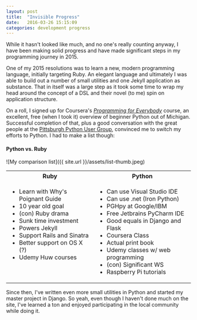 ```yaml
---
layout: post
title:  "Invisible Progress"
date:   2016-03-26 15:15:09
categories: development progress
---
```


While it hasn't looked like much, and no one's really counting anyway, I have been making solid progress and have made significant steps in my programming journey in 2015.

One of my 2015 resolutions was to learn a new, modern programming language, initially targeting Ruby. An elegant language and ultimately I was able to build out a number of small utilities and one Jekyll application as substance. That in itself was a large step as it took some time to wrap my head around the concept of a DSL and their novel (to me) spin on application structure.

On a roll, I signed up for Coursera's [_Programming for Everybody_](https://www.coursera.org/learn/python) course, an excellent, free (when I took it) overview of beginner Python out of Michigan. Successful completion of that, plus a good conversation with the great people at the [Pittsburgh Python User Group](http://pghpython.org/), convinced me to switch my efforts to Python. I had to make a list though:

#### Python vs. Ruby

![My comparison list]({{ site.url }}/assets/list-thumb.jpeg)

<table>
<tbody>
<tr>
<th>Ruby</th>
<th>Python</th>
</tr>
<tr><td valign="top"><ul><li>Learn with Why's Poignant Guide</li><li>10 year old goal</li><li>(con) Ruby drama</li><li>Sunk time investment</li><li>Powers Jekyll</li><li>Support Rails and Sinatra</li><li>Better support on OS X (?)</li><li>Udemy Huw courses</li></ul></td>
<td valign="top"><ul><li>Can use Visual Studio IDE</li><li>Can use .net (Iron Python)</li><li>PGHpy at Google/IBM</li><li>Free Jetbrains PyCharm IDE</li><li>Good equals in Django and Flask</li><li>Coursera Class</li><li>Actual print book</li><li>Udemy classes w/ web programming</li><li>(con) Significant WS</li><li>Raspberry Pi tutorials</li></ul></td></tr>
</tbody>
</table>

Since then, I've written even more small utilities in Python and started my master project in Django. So yeah, even though I haven't done much on the site, I've learned a ton and enjoyed participating in the local community while doing it.